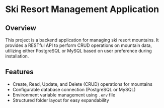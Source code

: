 # Ski Resort Management Application

## Overview
This project is a backend application for managing ski resort mountains. It provides a RESTful API to perform CRUD operations on mountain data, utilizing either PostgreSQL or MySQL based on user preference during installation.

## Features
- Create, Read, Update, and Delete (CRUD) operations for mountains
- Configurable database connection (PostgreSQL or MySQL)
- Environment variable management using `.env` file
- Structured folder layout for easy expandability

<!-- ## Project Structure
```
ski-resort-management
├── src
│   ├── controllers
│   │   └── mountainController.ts
│   ├── routes
│   │   └── mountainRoutes.ts
│   ├── models
│   │   └── mountainModel.ts
│   ├── config
│   │   └── database.ts
│   ├── app.ts
│   └── server.ts
├── .env
├── package.json
├── tsconfig.json
└── README.md
```

## Installation
1. Clone the repository:
   ```
   git clone <repository-url>
   cd ski-resort-management
   ```

2. Install dependencies:
   ```
   npm install
   ```

3. Create a `.env` file in the root directory and configure the following variables:
   ```
   DB_TYPE=<postgresql|mysql>
   DB_HOST=<your-database-host>
   DB_PORT=<your-database-port>
   DB_USER=<your-database-username>
   DB_PASSWORD=<your-database-password>
   DB_NAME=<your-database-name>
   PORT=<port-for-express-app>
   ```

4. Start the server:
   ```
   npm run start
   ```

## Usage
- The API endpoints for managing mountains can be accessed at `/api/mountains`.
- Use tools like Postman or curl to interact with the API.

## Contributing
Feel free to submit issues or pull requests for improvements and bug fixes.

## License
This project is licensed under the CCANC License. -->